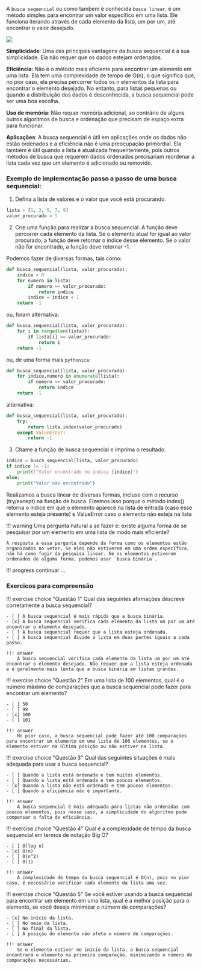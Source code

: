 
A `busca sequencial` ou como tambem é conhecida `busca linear`, é um método simples para encontrar um valor específico em uma lista. Ele funciona iterando através de cada elemento da lista, um por um, até encontrar o valor desejado.

![](https://algoritmosempython.com.br/images/algoritmos-python/pesquisa-ordenacao/PesquisaLinear.gif)


**Simplicidade**: Uma das principais vantagens da busca sequencial é a sua simplicidade. Ela não requer que os dados estejam ordenados.

**Eficiência**: Não é o método mais eficiente para encontrar um elemento em uma lista. Ela tem uma complexidade de tempo de O(n), o que significa que, no pior caso, ela precisa percorrer todos os n elementos da lista para encontrar o elemento desejado. No entanto, para listas pequenas ou quando a distribuição dos dados é desconhecida, a busca sequencial pode ser uma boa escolha.

**Uso de memória**: Não requer memória adicional, ao contrário de alguns outros algoritmos de busca e ordenação que precisam de espaço extra para funcionar.

**Aplicações**: A busca sequencial é útil em aplicações onde os dados não estão ordenados e a eficiência não é uma preocupação primordial. Ela também é útil quando a lista é atualizada frequentemente, pois outros métodos de busca que requerem dados ordenados precisariam reordenar a lista cada vez que um elemento é adicionado ou removido.

### Exemplo de implementação passo a passo de uma busca sequencial:

1. Defina a lista de valores e o valor que você está procurando.

```python
lista = [1, 3, 5, 7, 9]
valor_procurado = 5
```

2. Crie uma função para realizar a busca sequencial. A função deve percorrer cada elemento da lista. Se o elemento atual for igual ao valor procurado, a função deve retornar o índice desse elemento. Se o valor não for encontrado, a função deve retornar -1.

Podemos fazer de diversas formas, tais como: 


```python
def busca_sequencial(lista, valor_procurado):
    indice = 0
    for numero in lista:
        if numero == valor_procurado:
            return indice
        indice = indice + 1
    return -1

```

ou, foram alternativa:

```python
def busca_sequencial(lista, valor_procurado):
    for i in range(len(lista)):
        if lista[i] == valor_procurado:
            return i
    return -1

```

ou, de uma forma mais `pythonica`:


```python
def busca_sequencial(lista, valor_procurado):
    for indice,numero in enumerate(lista):
        if numero == valor_procurado:
            return indice
    return -1

```
alternativa:

```python
def busca_sequencial(lista, valor_procurado):
    try:
        return lista.index(valor_procurado)
    except ValueError:
        return -1
```


3. Chame a função de busca sequencial e imprima o resultado.

```python
indice = busca_sequencial(lista, valor_procurado)
if indice != -1:
    print(f"Valor encontrado no índice {indice}")
else:
    print("Valor não encontrado")
```

Realizamos a busca linear de diversas formas, incluse com o recurso (try/except) na função de busca. Fizemos isso porque o método index() retorna o índice em que o elemento aparece na lista de entrada (caso esse elemento esteja presente) e ValueError caso o elemento não esteja na lista

!!! warning
    Uma pergunta natural a se fazer é: existe alguma forma de se pesquisar por um elemento em uma lista de modo mais eficiente?

    A resposta a essa pergunta depende da forma como os elementos estão organizados no vetor. Se eles não estiverem em uma ordem específica, não há como fugir da pesquisa linear. Se os elementos estiverem ordenados de alguma forma, podemos usar `busca binária`.



!!! progress
    continuar ...

### Exercicos para compreensão


!!! exercise choice "Questão 1"
    Qual das seguintes afirmações descreve corretamente a busca sequencial?

    - [ ] A busca sequencial é mais rápida que a busca binária.
    - [x] A busca sequencial verifica cada elemento da lista um por um até encontrar o elemento desejado.
    - [ ] A busca sequencial requer que a lista esteja ordenada.
    - [ ] A busca sequencial divide a lista em duas partes iguais a cada passo.

    !!! answer
        A busca sequencial verifica cada elemento da lista um por um até encontrar o elemento desejado. Não requer que a lista esteja ordenada e é geralmente mais lenta que a busca binária em listas grandes.


!!! exercise choice "Questão 2"
    Em uma lista de 100 elementos, qual é o número máximo de comparações que a busca sequencial pode fazer para encontrar um elemento?

    - [ ] 50
    - [ ] 99
    - [x] 100
    - [ ] 101

    !!! answer
        No pior caso, a busca sequencial pode fazer até 100 comparações para encontrar um elemento em uma lista de 100 elementos, se o elemento estiver na última posição ou não estiver na lista.


!!! exercise choice "Questão 3"
    Qual das seguintes situações é mais adequada para usar a busca sequencial?

    - [ ] Quando a lista está ordenada e tem muitos elementos.
    - [ ] Quando a lista está ordenada e tem poucos elementos.
    - [x] Quando a lista não está ordenada e tem poucos elementos.
    - [ ] Quando a eficiência não é importante.

    !!! answer
        A busca sequencial é mais adequada para listas não ordenadas com poucos elementos, pois nesse caso, a simplicidade do algoritmo pode compensar a falta de eficiência.


!!! exercise choice "Questão 4"
    Qual é a complexidade de tempo da busca sequencial em termos de notação Big O?

    - [ ] O(log n)
    - [x] O(n)
    - [ ] O(n^2)
    - [ ] O(1)

    !!! answer
        A complexidade de tempo da busca sequencial é O(n), pois no pior caso, é necessário verificar cada elemento da lista uma vez.


!!! exercise choice "Questão 5"
    Se você estiver usando a busca sequencial para encontrar um elemento em uma lista, qual é a melhor posição para o elemento, se você deseja minimizar o número de comparações?

    - [x] No início da lista.
    - [ ] No meio da lista.
    - [ ] No final da lista.
    - [ ] A posição do elemento não afeta o número de comparações.

    !!! answer
        Se o elemento estiver no início da lista, a busca sequencial encontrará o elemento na primeira comparação, minimizando o número de comparações necessárias.

